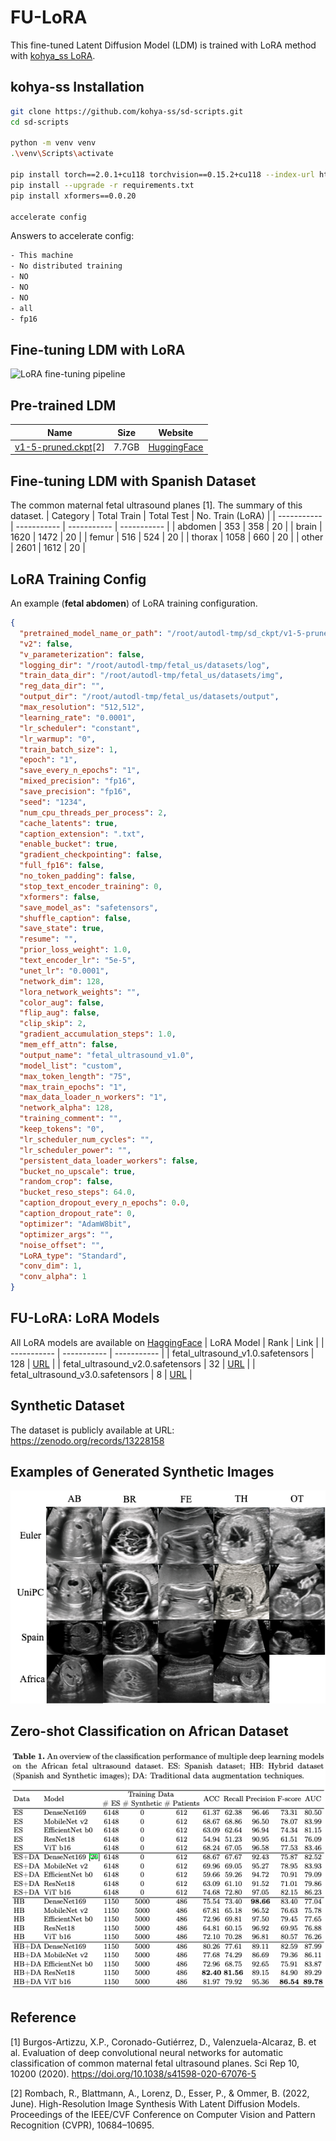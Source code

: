 # FU-LoRA
This fine-tuned Latent Diffusion Model (LDM) is trained with LoRA method with [kohya_ss LoRA](https://github.com/kohya-ss/sd-scripts).

## kohya-ss Installation
```bash
git clone https://github.com/kohya-ss/sd-scripts.git
cd sd-scripts

python -m venv venv
.\venv\Scripts\activate

pip install torch==2.0.1+cu118 torchvision==0.15.2+cu118 --index-url https://download.pytorch.org/whl/cu118
pip install --upgrade -r requirements.txt
pip install xformers==0.0.20

accelerate config
```
Answers to accelerate config:
```bash
- This machine
- No distributed training
- NO
- NO
- NO
- all
- fp16
```

## Fine-tuning LDM with LoRA
![LoRA fine-tuning pipeline](/assests/fu_lora_approach.png)

## Pre-trained LDM
| Name | Size | Website |
| ----------- | ----------- | ----------- |
| [v1-5-pruned.ckpt](https://huggingface.co/runwayml/stable-diffusion-v1-5/resolve/main/v1-5-pruned.ckpt)[2] | 7.7GB  | [HuggingFace](https://huggingface.co/runwayml/stable-diffusion-v1-5) |

## Fine-tuning LDM with Spanish Dataset
The common maternal fetal ultrasound planes [1]. The summary of this dataset.
| Category | Total Train | Total Test | No. Train (LoRA) |
| ----------- | ----------- | ----------- | ----------- |
| abdomen | 353  | 358  | 20 |
| brain   | 1620 | 1472 | 20 |
| femur   | 516  | 524  | 20 |
| thorax  | 1058 | 660  | 20 |
| other   | 2601 | 1612 | 20 |

## LoRA Training Config
An example (**fetal abdomen**) of LoRA training configuration. 
```json
{
  "pretrained_model_name_or_path": "/root/autodl-tmp/sd_ckpt/v1-5-pruned.safetensors",
  "v2": false,
  "v_parameterization": false,
  "logging_dir": "/root/autodl-tmp/fetal_us/datasets/log",
  "train_data_dir": "/root/autodl-tmp/fetal_us/datasets/img",
  "reg_data_dir": "",
  "output_dir": "/root/autodl-tmp/fetal_us/datasets/output",
  "max_resolution": "512,512",
  "learning_rate": "0.0001",
  "lr_scheduler": "constant",
  "lr_warmup": "0",
  "train_batch_size": 1,
  "epoch": "1",
  "save_every_n_epochs": "1",
  "mixed_precision": "fp16",
  "save_precision": "fp16",
  "seed": "1234",
  "num_cpu_threads_per_process": 2,
  "cache_latents": true,
  "caption_extension": ".txt",
  "enable_bucket": true,
  "gradient_checkpointing": false,
  "full_fp16": false,
  "no_token_padding": false,
  "stop_text_encoder_training": 0,
  "xformers": false,
  "save_model_as": "safetensors",
  "shuffle_caption": false,
  "save_state": true,
  "resume": "",
  "prior_loss_weight": 1.0,
  "text_encoder_lr": "5e-5",
  "unet_lr": "0.0001",
  "network_dim": 128,
  "lora_network_weights": "",
  "color_aug": false,
  "flip_aug": false,
  "clip_skip": 2,
  "gradient_accumulation_steps": 1.0,
  "mem_eff_attn": false,
  "output_name": "fetal_ultrasound_v1.0",
  "model_list": "custom",
  "max_token_length": "75",
  "max_train_epochs": "1",
  "max_data_loader_n_workers": "1",
  "network_alpha": 128,
  "training_comment": "",
  "keep_tokens": "0",
  "lr_scheduler_num_cycles": "",
  "lr_scheduler_power": "",
  "persistent_data_loader_workers": false,
  "bucket_no_upscale": true,
  "random_crop": false,
  "bucket_reso_steps": 64.0,
  "caption_dropout_every_n_epochs": 0.0,
  "caption_dropout_rate": 0,
  "optimizer": "AdamW8bit",
  "optimizer_args": "",
  "noise_offset": "",
  "LoRA_type": "Standard",
  "conv_dim": 1,
  "conv_alpha": 1
}
```

## FU-LoRA: LoRA Models 
All LoRA models are available on [HaggingFace](https://huggingface.co/fangyijie/fu-lora)
| LoRA Model | Rank | Link |
| ----------- | ----------- | ----------- |
| fetal_ultrasound_v1.0.safetensors | 128 | [URL](https://huggingface.co/fangyijie/fu-lora/blob/main/fetal_ultrasound_v1.0.safetensors) |
| fetal_ultrasound_v2.0.safetensors | 32 | [URL](https://huggingface.co/fangyijie/fu-lora/blob/main/fetal_ultrasound_v2.0.safetensors) |
| fetal_ultrasound_v3.0.safetensors | 8 | [URL](https://huggingface.co/fangyijie/fu-lora/blob/main/fetal_ultrasound_v3.0.safetensors) |

## Synthetic Dataset
The dataset is publicly available at URL: https://zenodo.org/records/13228158

## Examples of Generated Synthetic Images
![Synthetic Images](/assests/synthetic_img_examples.png)

## Zero-shot Classification on African Dataset
![Zero-shot Classification Results](/assests/cls_results.png)

## Reference
[1] Burgos-Artizzu, X.P., Coronado-Gutiérrez, D., Valenzuela-Alcaraz, B. et al. Evaluation of deep convolutional neural networks for automatic classification of common maternal fetal ultrasound planes. Sci Rep 10, 10200 (2020). https://doi.org/10.1038/s41598-020-67076-5

[2] Rombach, R., Blattmann, A., Lorenz, D., Esser, P., & Ommer, B. (2022, June). High-Resolution Image Synthesis With Latent Diffusion Models. Proceedings of the IEEE/CVF Conference on Computer Vision and Pattern Recognition (CVPR), 10684–10695.